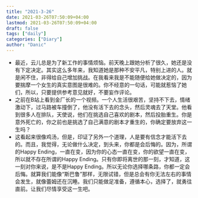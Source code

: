 ```yaml
---
title: "2021-3-26"
date: 2021-03-26T07:50:09+04:00
lastmod: 2021-03-26T07:50:09+04:00
draft: false
tags: ["daily"]
categories: ["Diary"]
author: "Danic"
---
```


- 最近，云儿总是为了新工作的事情烦恼。前天晚上跟她分析了很久，她还是没有下定决定。其实这么多年来，我知道她是那种不安平凡，特别上进的人。就是闲不住，非得给自己增加挑战。在我看来我是不能随便给她做决定的，因为要揣摩一个女生的真实意图是很难的。你不经意的一句话，可能就惹恼了她们，所以，只要提供参考意见就好，不要妄作评论。
- 之前在B站上看到金厂长的一个视频。一个人生活很艰苦，坚持不下去，情绪激动下，过马路被车撞倒了，他没有活下去的念头，然后灵魂去了天堂。他看到很多人在排队，天使说，他们在挑选自己喜欢的剧本，然后投胎重生。你是意外死亡的，你之前也是挑选了自己满意的剧本才重生的，你确定要放弃这一生吗？
- 这看起来很像鸡汤，但是，印证了另外一个道理，人是要有信念才能活下去的。而且，我觉得，无论做什么决定，到头来，你都是会后悔的。因为，所谓的Happy Ending，一直在变，因为你的心态一直在变，你的欲望一直在变，所以就不存在所谓的Happy Ending。只有你即将离世的那一刻，才知道，这一刻对你来说，是不是Happy Ending。所以无论你选择哪条路，你都一定会后悔。就算我们能像“斯巴鲁”那样，无限试错，但是总会有你无法左右的事情会发生，就像蕾姆还在沉睡。我们只能做足准备，遵循本心，选择了，就勇往直前。让我们尽情享受这一生吧。